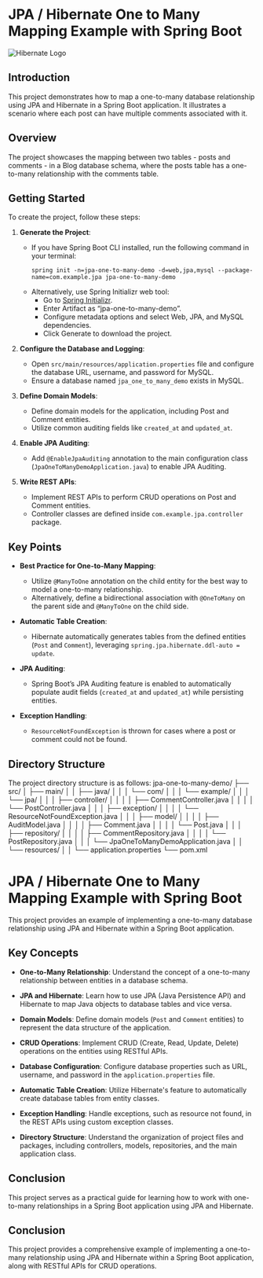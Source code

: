 # JPA / Hibernate One to Many Mapping Example with Spring Boot

![Hibernate Logo](https://hibernate.org/images/hibernate-logo.svg)

## Introduction

This project demonstrates how to map a one-to-many database relationship using JPA and Hibernate in a Spring Boot application. It illustrates a scenario where each post can have multiple comments associated with it.

## Overview

The project showcases the mapping between two tables - posts and comments - in a Blog database schema, where the posts table has a one-to-many relationship with the comments table.

## Getting Started

To create the project, follow these steps:

1. **Generate the Project**:
   - If you have Spring Boot CLI installed, run the following command in your terminal:
     ```
     spring init -n=jpa-one-to-many-demo -d=web,jpa,mysql --package-name=com.example.jpa jpa-one-to-many-demo
     ```
   - Alternatively, use Spring Initializr web tool:
     - Go to [Spring Initializr](http://start.spring.io).
     - Enter Artifact as “jpa-one-to-many-demo”.
     - Configure metadata options and select Web, JPA, and MySQL dependencies.
     - Click Generate to download the project.

2. **Configure the Database and Logging**:
   - Open `src/main/resources/application.properties` file and configure the database URL, username, and password for MySQL.
   - Ensure a database named `jpa_one_to_many_demo` exists in MySQL.

3. **Define Domain Models**:
   - Define domain models for the application, including Post and Comment entities.
   - Utilize common auditing fields like `created_at` and `updated_at`.

4. **Enable JPA Auditing**:
   - Add `@EnableJpaAuditing` annotation to the main configuration class (`JpaOneToManyDemoApplication.java`) to enable JPA Auditing.

5. **Write REST APIs**:
   - Implement REST APIs to perform CRUD operations on Post and Comment entities.
   - Controller classes are defined inside `com.example.jpa.controller` package.

## Key Points

- **Best Practice for One-to-Many Mapping**:
  - Utilize `@ManyToOne` annotation on the child entity for the best way to model a one-to-many relationship.
  - Alternatively, define a bidirectional association with `@OneToMany` on the parent side and `@ManyToOne` on the child side.

- **Automatic Table Creation**:
  - Hibernate automatically generates tables from the defined entities (`Post` and `Comment`), leveraging `spring.jpa.hibernate.ddl-auto = update`.

- **JPA Auditing**:
  - Spring Boot’s JPA Auditing feature is enabled to automatically populate audit fields (`created_at` and `updated_at`) while persisting entities.

- **Exception Handling**:
  - `ResourceNotFoundException` is thrown for cases where a post or comment could not be found.

## Directory Structure

The project directory structure is as follows:
jpa-one-to-many-demo/
├── src/
│ ├── main/
│ │ ├── java/
│ │ │ └── com/
│ │ │ └── example/
│ │ │ └── jpa/
│ │ │ ├── controller/
│ │ │ │ ├── CommentController.java
│ │ │ │ └── PostController.java
│ │ │ ├── exception/
│ │ │ │ └── ResourceNotFoundException.java
│ │ │ ├── model/
│ │ │ │ ├── AuditModel.java
│ │ │ │ ├── Comment.java
│ │ │ │ └── Post.java
│ │ │ ├── repository/
│ │ │ │ ├── CommentRepository.java
│ │ │ │ └── PostRepository.java
│ │ │ └── JpaOneToManyDemoApplication.java
│ │ └── resources/
│ │ └── application.properties
└── pom.xml


# JPA / Hibernate One to Many Mapping Example with Spring Boot

This project provides an example of implementing a one-to-many database relationship using JPA and Hibernate within a Spring Boot application.

## Key Concepts

- **One-to-Many Relationship**: Understand the concept of a one-to-many relationship between entities in a database schema.

- **JPA and Hibernate**: Learn how to use JPA (Java Persistence API) and Hibernate to map Java objects to database tables and vice versa.

- **Domain Models**: Define domain models (`Post` and `Comment` entities) to represent the data structure of the application.

- **CRUD Operations**: Implement CRUD (Create, Read, Update, Delete) operations on the entities using RESTful APIs.

- **Database Configuration**: Configure database properties such as URL, username, and password in the `application.properties` file.

- **Automatic Table Creation**: Utilize Hibernate's feature to automatically create database tables from entity classes.

- **Exception Handling**: Handle exceptions, such as resource not found, in the REST APIs using custom exception classes.

- **Directory Structure**: Understand the organization of project files and packages, including controllers, models, repositories, and the main application class.

## Conclusion

This project serves as a practical guide for learning how to work with one-to-many relationships in a Spring Boot application using JPA and Hibernate.


## Conclusion

This project provides a comprehensive example of implementing a one-to-many relationship using JPA and Hibernate within a Spring Boot application, along with RESTful APIs for CRUD operations.

